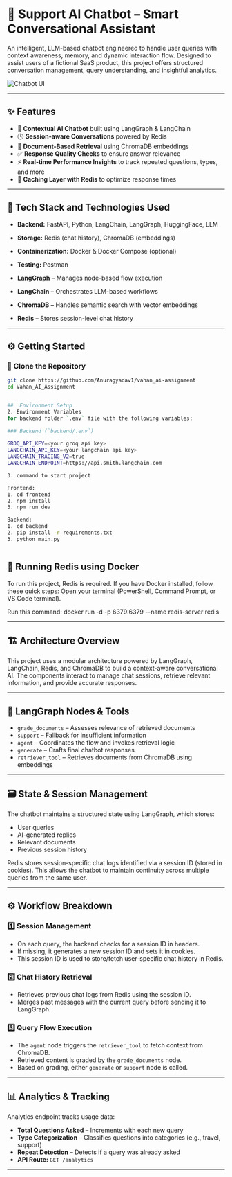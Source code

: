 # 🤖 Support AI Chatbot – Smart Conversational Assistant

An intelligent, LLM-based chatbot engineered to handle user queries with context awareness, memory, and dynamic interaction flow. Designed to assist users of a fictional SaaS product, this project offers structured conversation management, query understanding, and insightful analytics.

![Chatbot UI](https://github.com/user-attachments/assets/0013de1f-8904-4b84-80cd-7cd63a948286)

---

## ✨ Features

- 🧠 **Contextual AI Chatbot** built using LangGraph & LangChain  
- 🕓 **Session-aware Conversations** powered by Redis   
- 📂 **Document-Based Retrieval** using ChromaDB embeddings  
- ✅ **Response Quality Checks** to ensure answer relevance  
- ⚡ **Real-time Performance Insights** to track repeated questions, types, and more  
- 🚀 **Caching Layer with Redis** to optimize response times

---

## 🧰 Tech Stack and Technologies Used

- **Backend:** FastAPI, Python, LangChain, LangGraph, HuggingFace, LLM  
- **Storage:** Redis (chat history), ChromaDB (embeddings)  
- **Containerization:** Docker & Docker Compose (optional)  
- **Testing:** Postman

- **LangGraph** – Manages node-based flow execution
- **LangChain** – Orchestrates LLM-based workflows
- **ChromaDB** – Handles semantic search with vector embeddings
- **Redis** – Stores session-level chat history 

---

## ⚙️ Getting Started

### 🔄 Clone the Repository

```bash
git clone https://github.com/Anuragyadav1/vahan_ai-assignment
cd Vahan_AI_Assignment


##  Environment Setup
2. Environment Variables 
for backend folder `.env` file with the following variables:  

### Backend (`backend/.env`)
 
GROQ_API_KEY=<your groq api key>
LANGCHAIN_API_KEY=<your langchain api key>
LANGCHAIN_TRACING_V2=true
LANGCHAIN_ENDPOINT=https://api.smith.langchain.com

3. command to start project

Frontend:
1. cd frontend
2. npm install
3. npm run dev

Backend:
1. cd backend
2. pip install -r requirements.txt
3. python main.py



```
## 🔧 Running Redis using Docker
To run this project, Redis is required. If you have Docker installed, follow these quick steps:
Open your terminal (PowerShell, Command Prompt, or VS Code terminal).

Run this command:
docker run -d -p 6379:6379 --name redis-server redis


---

## 🏗 Architecture Overview

This project uses a modular architecture powered by LangGraph, LangChain, Redis, and ChromaDB to build a context-aware conversational AI. The components interact to manage chat sessions, retrieve relevant information, and provide accurate responses.

---


## 🧩 LangGraph Nodes & Tools

- `grade_documents` – Assesses relevance of retrieved documents
- `support` – Fallback for insufficient information
- `agent` – Coordinates the flow and invokes retrieval logic
- `generate` – Crafts final chatbot responses
- `retriever_tool` – Retrieves documents from ChromaDB using embeddings

---

## 🗃 State & Session Management

The chatbot maintains a structured state using LangGraph, which stores:

- User queries
- AI-generated replies
- Relevant documents
- Previous session history

Redis stores session-specific chat logs identified via a session ID (stored in cookies). This allows the chatbot to maintain continuity across multiple queries from the same user.

---

## ⚙️ Workflow Breakdown

### 1️⃣ Session Management

- On each query, the backend checks for a session ID in headers.
- If missing, it generates a new session ID and sets it in cookies.
- This session ID is used to store/fetch user-specific chat history in Redis.

### 2️⃣ Chat History Retrieval

- Retrieves previous chat logs from Redis using the session ID.
- Merges past messages with the current query before sending it to LangGraph.

### 3️⃣ Query Flow Execution

- The `agent` node triggers the `retriever_tool` to fetch context from ChromaDB.
- Retrieved content is graded by the `grade_documents` node.
- Based on grading, either `generate` or `support` node is called.

---

## 📊 Analytics & Tracking

Analytics endpoint tracks usage data:

- **Total Questions Asked** – Increments with each new query
- **Type Categorization** – Classifies questions into categories (e.g., travel, support)
- **Repeat Detection** – Detects if a query was already asked
- **API Route:** `GET /analytics`


---




 
